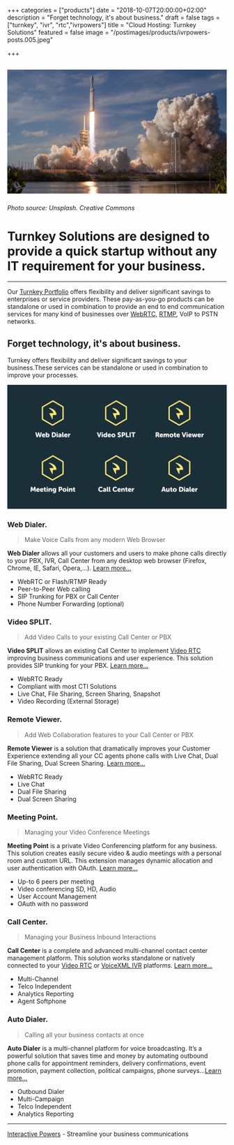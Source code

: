 +++
categories = ["products"]
date = "2018-10-07T20:00:00+02:00"
description = "Forget technology, it's about business."
draft = false
tags = ["turnkey", "ivr", "rtc","ivrpowers"]
title = "Cloud Hosting: Turnkey Solutions"
featured = false
image = "/postimages/products/ivrpowers-posts.005.jpeg"

+++

![Turnkey · Interactive Powers](/postimages/products/ivrpowers-posts.005.jpeg)
-------
###### Photo source: Unsplash. Creative Commons

# Turnkey Solutions are designed to provide a quick startup without any IT requirement for your business.
---

Our [Turnkey Portfolio](http://www.ivrpowers.com/turnkey/) offers flexibility and deliver significant savings to enterprises or service providers. These pay-as-you-go products can be standalone or used in combination to provide an end to end communication services for many kind of businesses over [WebRTC](http://blog.ivrpowers.com/post/technologies/what-is-webrtc/), [RTMP](http://blog.ivrpowers.com/post/technologies/what-is-rtmp/), VoIP to PSTN networks.

##	Forget technology, it's about business.

Turnkey offers flexibility and deliver significant savings to your business.These services can be standalone or used in combination to improve your processes.

![Turnkey · Interactive Powers](/postimages/products/ivrpowers-posts.006.jpeg)

### Web Dialer.

> Make Voice Calls from any modern Web Browser

**Web Dialer** allows all your customers and users to make phone calls directly to your PBX, IVR, Call Center from any desktop web browser (Firefox, Chrome, IE, Safari, Opera,…). [Learn more...](http://www.ivrpowers.com/portfolio/web-dialer/)

* WebRTC or Flash/RTMP Ready
* Peer-to-Peer Web calling
* SIP Trunking for PBX or Call Center
* Phone Number Forwarding (optional)

### Video SPLIT.

> Add Video Calls to your existing Call Center or PBX

**Video SPLIT** allows an existing Call Center to implement [Video RTC](https://www.ivrpowers.com/videortc/) improving business communications and user experience. This solution provides SIP trunking for your PBX. [Learn more...](http://www.ivrpowers.com/portfolio/video-split/)

* WebRTC Ready
* Compliant with most CTI Solutions
* Live Chat, File Sharing, Screen Sharing, Snapshot
* Video Recording (External Storage)

### Remote Viewer.

> Add Web Collaboration features to your Call Center or PBX

**Remote Viewer** is a solution that dramatically improves your Customer Experience extending all your CC agents phone calls with Live Chat,  Dual File Sharing, Dual Screen Sharing. [Learn more...](http://www.ivrpowers.com/portfolio/remote-viewer/)

* WebRTC Ready
* Live Chat
* Dual File Sharing
* Dual Screen Sharing

###	Meeting Point.

> Managing your Video Conference Meetings

**Meeting Point** is a private Video Conferencing platform for any business. This solution creates easily secure video & audio meetings with a personal room and custom URL. This extension manages dynamic allocation and user authentication with OAuth. [Learn more...](http://www.ivrpowers.com/portfolio/meeting-point/)

* Up-to 6 peers per meeting
* Video conferencing SD, HD, Audio
* User Account Management
* OAuth with no password 

###	Call Center.

> Managing your Business Inbound Interactions

**Call Center** is a complete and advanced multi-channel contact center management platform. This solution works standalone or natively connected to your [Video RTC](https://www.ivrpowers.com/videortc/) or [VoiceXML IVR](https://www.ivrpowers.com/voicexml/) platforms. [Learn more...](http://www.ivrpowers.com/portfolio/call-center/)

* Multi-Channel
* Telco Independent
* Analytics Reporting
* Agent Softphone

### Auto Dialer.

> Calling all your business contacts at once

**Auto Dialer** is a multi-channel platform for voice broadcasting. It’s a powerful solution that saves time and money by automating outbound phone calls for appointment reminders, delivery confirmations, event promotion, payment collection, political campaigns, phone surveys…[Learn more...](http://www.ivrpowers.com/portfolio/auto-dialer/)

* Outbound Dialer
* Multi-Campaign
* Telco Independent
* Analytics Reporting

---
[Interactive Powers](http://www.ivrpowers.com/) - Streamline your business communications
